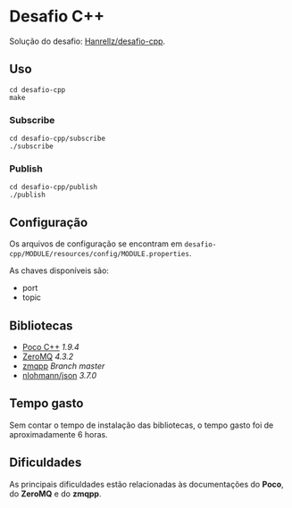 # Desafio C++
Solução do desafio: [Hanrellz/desafio-cpp](https://github.com/Hanrellz/desafio-cpp).

## Uso
```
cd desafio-cpp
make
```

### Subscribe
```
cd desafio-cpp/subscribe
./subscribe
```

### Publish
```
cd desafio-cpp/publish
./publish
```

## Configuração
Os arquivos de configuração se encontram em `desafio-cpp/MODULE/resources/config/MODULE.properties`.

As chaves disponíveis são:
- port
- topic


## Bibliotecas
- [Poco C++](https://pocoproject.org/) _1.9.4_
- [ZeroMQ](http://zeromq.org/) _4.3.2_
- [zmqpp](https://github.com/zeromq/zmqpp) _Branch master_
- [nlohmann/json](https://github.com/nlohmann/json) _3.7.0_
    
## Tempo gasto
Sem contar o tempo de instalação das bibliotecas, o tempo gasto foi de aproximadamente 6 horas.

## Dificuldades
As principais dificuldades estão relacionadas às documentações do **Poco**, do **ZeroMQ** e do **zmqpp**.
